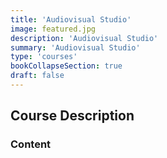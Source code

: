 ```yaml
---
title: 'Audiovisual Studio'
image: featured.jpg
description: 'Audiovisual Studio'
summary: 'Audiovisual Studio'
type: 'courses'
bookCollapseSection: true
draft: false
---
```


## Course Description

### Content



